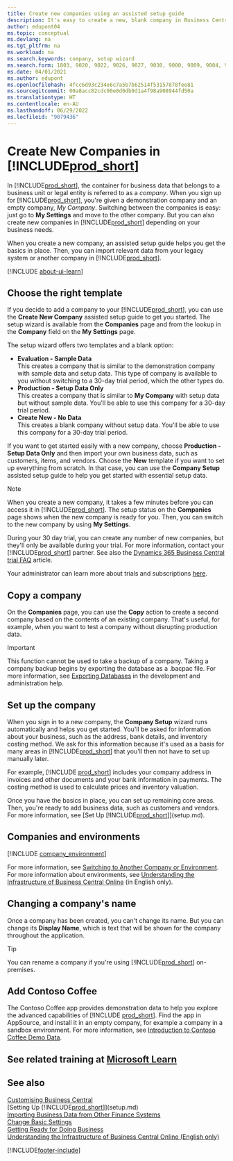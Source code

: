 ```yaml
---
title: Create new companies using an assisted setup guide
description: It's easy to create a new, blank company in Business Central. An assisted setup guide helps you through the steps, and you can import your existing business data.
author: edupont04
ms.topic: conceptual
ms.devlang: na
ms.tgt_pltfrm: na
ms.workload: na
ms.search.keywords: company, setup wizard
ms.search.form: 1803, 9020, 9022, 9026, 9027, 9030, 9000, 9009, 9004, 9005, 9024, 9006, 9007, 9010, 9016, 9017
ms.date: 04/01/2021
ms.author: edupont
ms.openlocfilehash: 4fcc6d93c234e6c7a5b7b62514f53157878fee81
ms.sourcegitcommit: 00a8acc82cdc90e0d0db9d1a4f98a908944fd50a
ms.translationtype: HT
ms.contentlocale: en-AU
ms.lasthandoff: 06/29/2022
ms.locfileid: "9079436"
---
```

# <a name="create-new-companies-in-prod_short"></a>Create New Companies in [!INCLUDE[prod_short](includes/prod_short.md)]

In [!INCLUDE[prod_short](includes/prod_short.md)], the container for business data that belongs to a business unit or legal entity is referred to as a *company*. When you sign up for [!INCLUDE[prod_short](includes/prod_short.md)], you're given a demonstration company and an empty company, *My Company*. Switching between the companies is easy: just go to **My Settings** and move to the other company. But you can also create new companies in [!INCLUDE[prod_short](includes/prod_short.md)] depending on your business needs.  

When you create a new company, an assisted setup guide helps you get the basics in place. Then, you can import relevant data from your legacy system or another company in [!INCLUDE[prod_short](includes/prod_short.md)].  

[!INCLUDE [about-ui-learn](includes/about-ui-learn.md)]

## <a name="choose-the-right-template"></a>Choose the right template

If you decide to add a company to your [!INCLUDE[prod_short](includes/prod_short.md)], you can use the **Create New Company** assisted setup guide to get you started. The setup wizard is available from the **Companies** page and from the lookup in the **Company** field on the **My Settings** page.  

The setup wizard offers two templates and a blank option:

- **Evaluation - Sample Data**  
    This creates a company that is similar to the demonstration company with sample data and setup data. This type of company is available to you without switching to a 30-day trial period, which the other types do.  
- **Production - Setup Data Only**  
    This creates a company that is similar to **My Company** with setup data but without sample data. You'll be able to use this company for a 30-day trial period.  
- **Create New - No Data**  
    This creates a blank company without setup data. You'll be able to use this company for a 30-day trial period.  

If you want to get started easily with a new company, choose **Production - Setup Data Only** and then import your own business data, such as customers, items, and vendors. Choose the **New** template if you want to set up everything from scratch. In that case, you can use the **Company Setup** assisted setup guide to help you get started with essential setup data.  

> [!NOTE]  
> When you create a new company, it takes a few minutes before you can access it in [!INCLUDE[prod_short](includes/prod_short.md)]. The setup status on the **Companies** page shows when the new company is ready for you. Then, you can switch to the new company by using **My Settings**.  

During your 30 day trial, you can create any number of new companies, but they'll only be available during your trial. For more information, contact your [!INCLUDE[prod_short](includes/prod_short.md)] partner. See also the [Dynamics 365 Business Central trial FAQ](trial-faq.md) article.  

Your administrator can learn more about trials and subscriptions [here](/dynamics365/business-central/dev-itpro/administration/trials-subscriptions).  

## <a name="copy-a-company"></a>Copy a company

On the **Companies** page, you can use the **Copy** action to create a second company based on the contents of an existing company. That's useful, for example, when you want to test a company without disrupting production data.

> [!Important]
> This function cannot be used to take a backup of a company. Taking a company backup begins by exporting the database as a .bacpac file. For more information, see [Exporting Databases](/dynamics365/business-central/dev-itpro/administration/tenant-admin-center-database-export) in the development and administration help.

## <a name="set-up-the-company"></a>Set up the company

When you sign in to a new company, the **Company Setup** wizard runs automatically and helps you get started. You'll be asked for information about your business, such as the address, bank details, and inventory costing method. We ask for this information because it's used as a basis for many areas in [!INCLUDE[prod_short](includes/prod_short.md)] that you'll then not have to set up manually later.  

For example, [!INCLUDE [prod_short](includes/prod_short.md)] includes your company address in invoices and other documents and your bank information in payments. The costing method is used to calculate prices and inventory valuation.  

Once you have the basics in place, you can set up remaining core areas. Then, you're ready to add business data, such as customers and vendors. For more information, see [Set Up [!INCLUDE[prod_short](includes/prod_short.md)]](setup.md).  

## <a name="companies-and-environments"></a>Companies and environments

[!INCLUDE [company_environment](includes/company_environment.md)]

For more information, see [Switching to Another Company or Environment](ui-organization-switch.md). For more information about environments, see [Understanding the Infrastructure of Business Central Online](/dynamics365/business-central/dev-itpro/administration/tenant-environment-topology) (in English only).  

## <a name="changing-a-companys-name"></a>Changing a company's name

Once a company has been created, you can't change its name. But you can change its **Display Name**, which is text that will be shown for the company throughout the application.  

> [!TIP]
> You can rename a company if you're using [!INCLUDE[prod_short](includes/prod_short.md)] on-premises.

## <a name="add-contoso-coffee"></a>Add Contoso Coffee

The Contoso Coffee app provides demonstration data to help you explore the advanced capabilities of [!INCLUDE [prod_short](includes/prod_short.md)]. Find the app in AppSource, and install it in an empty company, for example a company in a sandbox environment. For more information, see [Introduction to Contoso Coffee Demo Data](contoso-coffee/contoso-coffee-intro.md).  

## <a name="see-related-training-at-microsoft-learn"></a>See related training at [Microsoft Learn](/learn/modules/create-new-companies-dynamics-365-business-central/)

## <a name="see-also"></a>See also

[Customising Business Central](ui-customizing-overview.md)  
[Setting Up [!INCLUDE[prod_short](includes/prod_short.md)]](setup.md)  
[Importing Business Data from Other Finance Systems](across-import-data-configuration-packages.md)  
[Change Basic Settings](ui-change-basic-settings.md)  
[Getting Ready for Doing Business](ui-get-ready-business.md)  
[Understanding the Infrastructure of Business Central Online (English only)](/dynamics365/business-central/dev-itpro/administration/tenant-environment-topology)  


[!INCLUDE[footer-include](includes/footer-banner.md)]